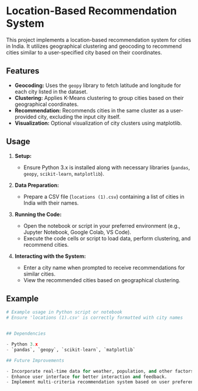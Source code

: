 # Location-Based Recommendation System

This project implements a location-based recommendation system for cities in India. It utilizes geographical clustering and geocoding to recommend cities similar to a user-specified city based on their coordinates.

## Features

- **Geocoding:** Uses the `geopy` library to fetch latitude and longitude for each city listed in the dataset.
- **Clustering:** Applies K-Means clustering to group cities based on their geographical coordinates.
- **Recommendation:** Recommends cities in the same cluster as a user-provided city, excluding the input city itself.
- **Visualization:** Optional visualization of city clusters using matplotlib.

## Usage

1. **Setup:**
   - Ensure Python 3.x is installed along with necessary libraries (`pandas`, `geopy`, `scikit-learn`, `matplotlib`).

2. **Data Preparation:**
   - Prepare a CSV file (`locations (1).csv`) containing a list of cities in India with their names.

3. **Running the Code:**
   - Open the notebook or script in your preferred environment (e.g., Jupyter Notebook, Google Colab, VS Code).
   - Execute the code cells or script to load data, perform clustering, and recommend cities.

4. **Interacting with the System:**
   - Enter a city name when prompted to receive recommendations for similar cities.
   - View the recommended cities based on geographical clustering.

## Example

```python
# Example usage in Python script or notebook
# Ensure 'locations (1).csv' is correctly formatted with city names


## Dependencies

- Python 3.x
- `pandas`, `geopy`, `scikit-learn`, `matplotlib`

## Future Improvements

- Incorporate real-time data for weather, population, and other factors.
- Enhance user interface for better interaction and feedback.
- Implement multi-criteria recommendation system based on user preferences.
